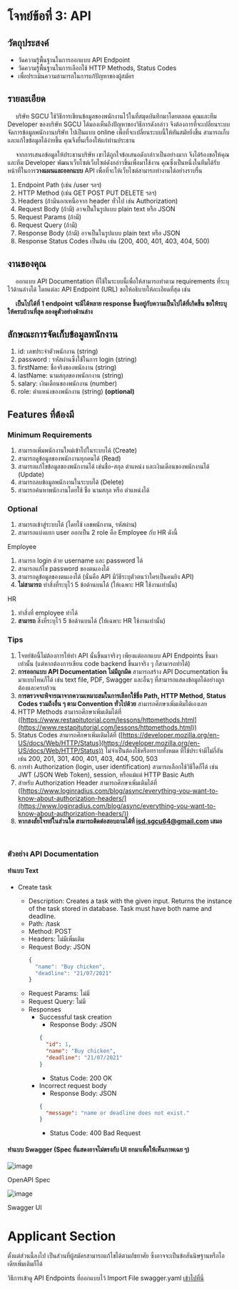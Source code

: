 # โจทย์ข้อที่ 3: API

## วัตถุประสงค์

- วัดความรู้พื้นฐานในการออกแบบ API Endpoint
- วัดความรู้พื้นฐานในการเลือกใช้ HTTP Methods, Status Codes
- เพื่อประเมินความสามารถในการแก้ปัญหาของผู้สมัคร

## รายละเอียด

&emsp; บริษัท SGCU ใช้วิธีการเขียนข้อมูลของพนักงานไว้ในที่สมุดบันทึกมาโดยตลอด คุณและทีม Developer ของบริษัท SGCU ได้มองเห็นถึงปัญหาของวิธีการดังกล่าว จึงต้องการที่จะเปลี่ยนระบบจัดการข้อมูลพนักงานบริษัท ไปเป็นแบบ online เพื่อที่จะเปลี่ยนระบบนี้ให้ทันสมัยยิ่งขึ้น สามารถเก็บและแก้ไขข้อมูลได้ง่ายขึ้น คุณจึงยื่นเรื่องให้แก่ท่านประธาน

&emsp; จากการเสนอข้อมูลให้ประธานบริษัท เขาได้ถูกใจข้อเสนอดังกล่าวเป็นอย่างมาก จึงได้ร้องขอให้คุณและทีม Developer พัฒนาเว็บไซต์เว็บไซต์ดังกล่าวขึ้นเพื่อมาใช้งาน คุณซึ่งเป็นหนึ่งในทีมได้รับหน้าที่ในการ**วางแผนและออกแบบ** API เพื่อที่จะให้เว็บไซต์สามารถทำงานได้อย่างราบรื่น

1. Endpoint Path (เช่น /user ฯลฯ)
2. HTTP Method (เช่น GET POST PUT DELETE ฯลฯ)
3. Headers (ถ้ามีนอกเหนือจาก header ทั่วไป เช่น Authorization)
4. Request Body (ถ้ามี) อาจเป็นในรูปแบบ plain text หรือ JSON
5. Request Params (ถ้ามี)
6. Request Query (ถ้ามี)
7. Response Body (ถ้ามี) อาจเป็นในรูปแบบ plain text หรือ JSON
8. Response Status Codes เป็นต้น เช่น (200, 400, 401, 403, 404, 500)

## งานของคุณ

&emsp; ออกแบบ API Documentation ที่ใช้ในระบบนี้เพื่อให้สามารถทำตาม requirements ที่ระบุไว้ด้านล่างได้ โดยแต่ละ API Endpoint (URL) ขอให้อธิบายให้ละเอียดที่สุด เช่น

&emsp; **เป็นไปได้ที่ 1 endpoint จะมีได้หลาย response ขึ้นอยู่กับความเป็นไปได้ที่เกิดขึ้น ขอให้ระบุให้ครบถ้วนที่สุด ลองดูตัวอย่างด้านล่าง**

## ลักษณะการจัดเก็บข้อมูลพนักงาน

1. id: เลขประจำตัวพนักงาน (string)
2. password : รหัสผ่านซึ่งใช้ในการ login (string)
3. firstName: ชื่อจริงของพนักงาน (string)
4. lastName: นามสกุลของพนักกงาน (string)
5. salary: เงินเดือนของพนักงาน (number)
6. role: ตำแหน่งของพนักงาน (string) **(optional)**

## Features ที่ต้องมี

### Minimum Requirements

1. สามารถเพิ่มพนักงานใหม่เข้าไปในระบบได้ (Create)
2. สามารถดูข้อมูลของพนักงานทุกคนได้ (Read)
3. สามารถแก้ไขข้อมูลของพนักงานได้ เช่นชื่อ-สกุล ตำแหน่ง และเงินเดือนของพนักงานได้ (Update)
4. สามารถลบข้อมูลพนักงานในระบบได้ (Delete)
5. สามารถค้นหาพนักงานโดยใช้ ชื่อ นามสกุล หรือ ตำแหน่งได้

### Optional

1. สามารถเข้าสู่ระบบได้ (โดยใช้ เลขพนักงาน, รหัสผ่าน)
2. สามารถแบ่งแยก user ออกเป็น 2 role คือ Employee กับ HR ดังนี้

Employee

1. สามารถ login ด้วย username และ password ได้
2. สามารถแก้ไข password ของตนเองได้
3. สามารถดูข้อมูลของตนเองได้ (นั่นคือ API มีวิธีระบุตัวตนว่าใครเป็นคนยิง API)
4. **ไม่สามารถ** ทำสิ่งที่ระบุไว้ 5 ข้อด้านบนได้ (ให้เฉพาะ HR ใช้งานเท่านั้น)

HR

1. ทำสิ่งที่ employee ทำได้
2. **สามารถ** สิ่งที่ระบุไว้ 5 ข้อด้านบนได้ (ให้เฉพาะ HR ใช้งานเท่านั้น)

### Tips

1. โจทย์ข้อนี้ไม่ต้องการให้ทำ API นั้นขึ้นมาจริงๆ เพียงแต่ออกแบบ API Endpoints ขึ้นมาเท่านั้น (แต่หากต้องการเขียน code backend ขึ้นมาจริง ๆ ก็สามารถทำได้)
2. **การออกแบบ API Documentation ไม่มีถูกผิด** สามารถสร้าง API Documentation ขึ้นมาแบบไหนก็ได้ เช่น text file, PDF, Swagger และอื่นๆ ที่สามารถแสดงข้อมูลได้อย่างถูกต้องและครบถ้วน
3. **การตรวจจะพิจารณาจากความเหมาะสมในการเลือกใช้ชื่อ Path, HTTP Method, Status Codes รวมถึงอื่น ๆ ตาม Convention ทั่วไปด้วย** สามารถศึกษาเพิ่มเติมได้เองเลย
4. HTTP Methods สามารถศึกษาเพิ่มเติมได้ที่
   ([https://www.restapitutorial.com/lessons/httpmethods.html](https://www.restapitutorial.com/lessons/httpmethods.html))
5. Status Codes สามารถศึกษาเพิ่มเติมได้ที่
   ([https://developer.mozilla.org/en-US/docs/Web/HTTP/Status](https://developer.mozilla.org/en-US/docs/Web/HTTP/Status))
   ไม่จำเป็นต้องใช้หรือทราบทั้งหมด ที่ใช้ประจำมีไม่กี่อัน เช่น 200, 201, 301, 400, 401, 403, 404, 500, 503
6. การทำ Authorization (login, user identification) สามารถเลือกใช้วิธีใดก็ได้ เช่น JWT (JSON Web Token), session, หรือแม้แต่ HTTP Basic Auth
7. สำหรับ Authorization Header สามารถศึกษาเพิ่มเติมได้ที่
   ([https://www.loginradius.com/blog/async/everything-you-want-to-know-about-authorization-headers/](https://www.loginradius.com/blog/async/everything-you-want-to-know-about-authorization-headers/))
8. **หากสงสัยโจทย์ในส่วนใด สามารถติดต่อสอบถามได้ที่ isd.sgcu64@gmail.com เสมอ**

<br/>

### ตัวอย่าง API Documentation

#### ทำแบบ Text

- Create task

  - Description: Creates a task with the given input. Returns the instance of the task stored in database. Task must have both name and deadline.
  - Path: /task
  - Method: POST
  - Headers: ไม่มีเพิ่มเติม
  - Request Body: JSON
    ```js
    {
      "name": "Buy chicken",
      "deadline": "21/07/2021"
    }
    ```
  - Request Params: ไม่มี
  - Request Query: ไม่มี
  - Responses
    - Successful task creation
      - Response Body: JSON
      ```json
      {
        "id": 1,
        "name": "Buy chicken",
        "deadline": "21/07/2021"
      }
      ```
      - Status Code: 200 OK
    - Incorrect request body
      - Response Body: JSON
      ```json
      {
        "message": "name or deadline does not exist."
      }
      ```
      - Status Code: 400 Bad Request

#### ทำแบบ Swagger (Spec ที่แสดงอาจไม่ตรงกับ UI ยกมาเพื่อให้เห็นภาพเฉย ๆ)
![image](https://user-images.githubusercontent.com/24814968/121923165-db069f00-cd64-11eb-9098-539c2e1734a9.png)  

OpenAPI Spec

![image](https://user-images.githubusercontent.com/24814968/121923206-e5289d80-cd64-11eb-950d-8391bcdc27e0.png)  

Swagger UI

# Applicant Section

ตั้งแต่ส่วนนี้ลงไป เป็นส่วนที่ผู้สมัครสามารถแก้ไขได้ตามอัธยาศัย ซึ่งอาจจะเป็นข้อสันนิษฐานหรือไอเดียเพิ่มเติมก็ได้

วิธีการเข้าดู API Endpoints ที่ออกแบบไว้
Import File swagger.yaml [เข้าไปที่นี่](https://editor.swagger.io/)
